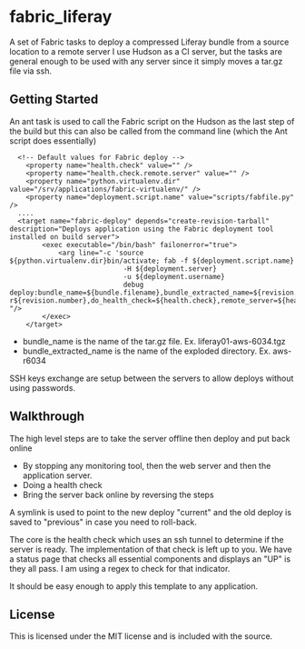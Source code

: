 fabric_liferay
==============

A set of Fabric tasks to deploy a compressed Liferay bundle from a source location to a remote server
I use Hudson as a CI server, but the tasks are general enough to be used with any server since it simply moves
a tar.gz file via ssh.


## Getting Started
An ant task is used to call the Fabric script on the Hudson as the last step of the build but this can also
be called from the command line (which the Ant script does essentially)


```
  <!-- Default values for Fabric deploy -->
	<property name="health.check" value="" />
	<property name="health.check.remote.server" value="" />
	<property name="python.virtualenv.dir" value="/srv/applications/fabric-virtualenv/" />
	<property name="deployment.script.name" value="scripts/fabfile.py" />
  ....
  <target name="fabric-deploy" depends="create-revision-tarball" description="Deploys application using the Fabric deployment tool installed on build server">
		<exec executable="/bin/bash" failonerror="true">
		    <arg line="-c 'source ${python.virtualenv.dir}bin/activate; fab -f ${deployment.script.name}
		  					-H ${deployment.server}
		  					-u ${deployment.username}
		  					debug deploy:bundle_name=${bundle.filename},bundle_extracted_name=${revision.branch}-r${revision.number},do_health_check=${health.check},remote_server=${health.check.remote.server}' "/>
		</exec>
	</target>
```

* bundle_name is the name of the tar.gz file. Ex. liferay01-aws-6034.tgz
* bundle_extracted_name is the name of the exploded directory. Ex. aws-r6034

SSH keys exchange are setup between the servers to allow deploys without using passwords.

## Walkthrough

The high level steps are to take the server offline then deploy and put back online
* By stopping any monitoring tool, then the web server and then the application server.
* Doing a health check
* Bring the server back online by reversing the steps

A symlink is used to point to the new deploy "current" and the old deploy is saved to "previous"
in case you need to roll-back.

The core is the health check which uses an ssh tunnel to determine if the server is ready.
The implementation of that check is left up to you. We have a status page that checks all essential components
and displays an "UP" is they all pass. I am using a regex to check for that indicator.


It should be easy enough to apply this template to any application.

## License

This is licensed under the MIT license and is included with the source.
